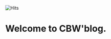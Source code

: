 
![Hits](https://hits.seeyoufarm.com/api/count/incr/badge.svg?url=https%3A%2F%2Fchobyungwoo.github.io&count_bg=%2379C83D&title_bg=%23555555&icon=&icon_color=%23111741&title=hits&edge_flat=false)

# Welcome to CBW'blog.

<script src="https://utteranc.es/client.js"
        repo="chobyungwoo/chobyungwoo.github.io"
        issue-term="url"
        theme="github-light"
        crossorigin="anonymous"
        >
</script>
